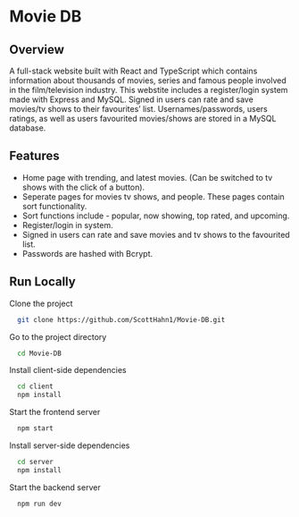 
# Movie DB

## Overview
A full-stack website built with React and TypeScript which contains information about thousands of movies, series and famous people involved in the film/television industry.
This webstite includes a register/login system made with Express and MySQL. Signed in users can rate and save movies/tv shows to their favourites’ list. Usernames/passwords, users ratings, as well as users favourited movies/shows are stored in a MySQL database.

## Features

- Home page with trending, and latest movies. (Can be switched to tv shows with the click of a button).
- Seperate pages for movies tv shows, and people. These pages contain sort functionality.
- Sort functions include - popular, now showing, top rated, and upcoming.
- Register/login in system.
- Signed in users can rate and save movies and tv shows to the favourited list.
- Passwords are hashed with Bcrypt.

## Run Locally

Clone the project

```bash
  git clone https://github.com/ScottHahn1/Movie-DB.git
```

Go to the project directory

```bash
  cd Movie-DB
```

Install client-side dependencies

```bash
  cd client
  npm install
```

Start the frontend server

```bash
  npm start
```

Install server-side dependencies
```bash
  cd server
  npm install
```

Start the backend server

```bash
  npm run dev
```
